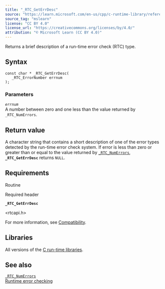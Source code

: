 ```yaml
---
title: "_RTC_GetErrDesc"
source: "https://learn.microsoft.com/en-us/cpp/c-runtime-library/reference/rtc-geterrdesc?view=msvc-170"
source_tag: "mslearn"
license: "CC BY 4.0"
license_url: "https://creativecommons.org/licenses/by/4.0/"
attribution: "© Microsoft Learn (CC BY 4.0)"
---
```

Returns a brief description of a run-time error check (RTC) type.

## Syntax

```
const char * _RTC_GetErrDesc(
   _RTC_ErrorNumber errnum
);
```

### Parameters

_`errnum`_  
A number between zero and one less than the value returned by `_RTC_NumErrors`.

## Return value

A character string that contains a short description of one of the error types detected by the run-time error check system. If error is less than zero or greater than or equal to the value returned by [`_RTC_NumErrors`](https://learn.microsoft.com/en-us/cpp/c-runtime-library/reference/rtc-numerrors?view=msvc-170), **`_RTC_GetErrDesc`** returns `NULL`.

## Requirements

Routine

Required header

**`_RTC_GetErrDesc`**

<rtcapi.h>

For more information, see [Compatibility](https://learn.microsoft.com/en-us/cpp/c-runtime-library/compatibility?view=msvc-170).

## Libraries

All versions of the [C run-time libraries](https://learn.microsoft.com/en-us/cpp/c-runtime-library/crt-library-features?view=msvc-170).

## See also

[`_RTC_NumErrors`](https://learn.microsoft.com/en-us/cpp/c-runtime-library/reference/rtc-numerrors?view=msvc-170)  
[Runtime error checking](https://learn.microsoft.com/en-us/cpp/c-runtime-library/run-time-error-checking?view=msvc-170)
